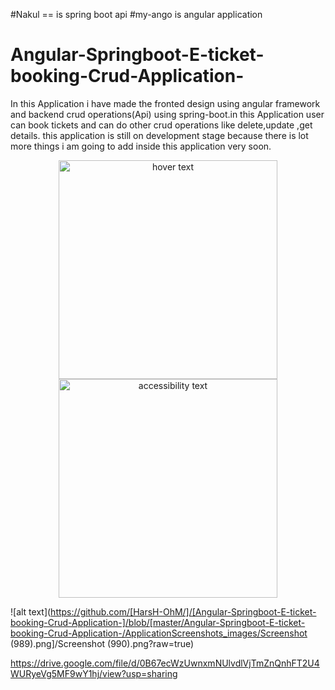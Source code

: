 #Nakul == is spring boot api 
#my-ango is angular application
# Angular-Springboot-E-ticket-booking-Crud-Application-
In this Application i have made the fronted design using angular framework and backend crud operations(Api)  using spring-boot.in this Application user can book tickets and can do other crud operations like delete,update ,get details. this application is still on development stage because there is lot more things i am going to add inside this application very soon.
<p align="center">
  <img src="Angular-Springboot-E-ticket-booking-Crud-Application-/ApplicationScreenshots_images/Screenshot (989).png" width="350" title="hover text">
  <img src="https://drive.google.com/file/d/0B67ecWzUwnxmNUlvdlVjTmZnQnhFT2U4WURyeVg5MF9wY1hj/view?usp=sharing
" width="350" alt="accessibility text">
</p>

![alt text](https://github.com/[HarsH-OhM/]/[Angular-Springboot-E-ticket-booking-Crud-Application-]/blob/[master/Angular-Springboot-E-ticket-booking-Crud-Application-/ApplicationScreenshots_images/Screenshot (989).png]/Screenshot (990).png?raw=true)

https://drive.google.com/file/d/0B67ecWzUwnxmNUlvdlVjTmZnQnhFT2U4WURyeVg5MF9wY1hj/view?usp=sharing

